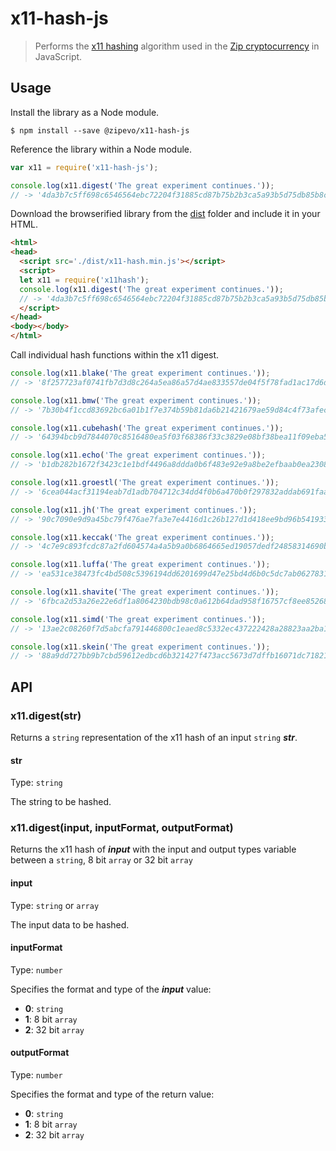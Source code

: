 # x11-hash-js

> Performs the [x11 hashing](https://docs.zip.org/en/latest/introduction/features.html#x11-hash-algorithm) algorithm used in the [Zip cryptocurrency](https://zip.org) in JavaScript.

## Usage

Install the library as a Node module.

```
$ npm install --save @zipevo/x11-hash-js
```

Reference the library within a Node module.

```js
var x11 = require('x11-hash-js');

console.log(x11.digest('The great experiment continues.'));
// -> '4da3b7c5ff698c6546564ebc72204f31885cd87b75b2b3ca5a93b5d75db85b8c'
```

Download the browserified library from the [dist](https://github.com/zippay/x11-hash-js/tree/master/dist) folder and include it in your HTML.

```html
<html>
<head>
  <script src='./dist/x11-hash.min.js'></script>
  <script>
  let x11 = require('x11hash');
  console.log(x11.digest('The great experiment continues.'));
  // -> '4da3b7c5ff698c6546564ebc72204f31885cd87b75b2b3ca5a93b5d75db85b8c'
  </script>
</head>
<body></body>
</html>
```

Call individual hash functions within the x11 digest.

```js
console.log(x11.blake('The great experiment continues.'));
// -> '8f257723af0741fb7d3d8c264a5ea86a57d4ae833557de04f5f78fad1ac17d6dfa1ae4a78a7564c08fc21d5d8cdd2793ca17d5500ecc2b43eb8aaf9c220d7b49'

console.log(x11.bmw('The great experiment continues.'));
// -> '7b30b4f1ccd83692bc6a01b1f7e374b59b81da6b21421679ae59d84c4f73afec5a0857565b6ebc1b9ddf9da5e75bf1ecd0ba6f5a75b7926ba9278385fb83533c'

console.log(x11.cubehash('The great experiment continues.'));
// -> '64394bcb9d7844070c8516480ea5f03f68386f33c3829e08bf38bea11f09eba5806aa7831cfbe8e515678b0cad7d4ac888ea2b9ea8f63f0cc918d5a6a76b7ae9'

console.log(x11.echo('The great experiment continues.'));
// -> 'b1db282b1672f3423c1e1bdf4496a8ddda0b6f483e92e9a8be2efbaab0ea230814f1f1485d919285deac13794dc215000eb39a47ac32bfc07299a0475049be2e'

console.log(x11.groestl('The great experiment continues.'));
// -> '6cea044acf31194eab7d1adb704712c34dd4f0b6a470b0f297832addab691faa459474c651efdbebddb138a2a9adb41705e0fb75741775314ddd8e5449ace986'

console.log(x11.jh('The great experiment continues.'));
// -> '90c7090e9d9a45bc79f476ae7fa3e7e4416d1c26b127d1d418ee9bd96b541933b0f144a0d4c6594944393e39fb6b98ceb54752af55198e00953d638183482521'

console.log(x11.keccak('The great experiment continues.'));
// -> '4c7e9c893fcdc87a2fd604574a4a5b9a0b6864665ed19057dedf24858314690ba45d6bbcfb86cd7182d1677e2d30dad9716ee99eb8ea267c6638f47ef20e0226'

console.log(x11.luffa('The great experiment continues.'));
// -> 'ea531ce38473fc4bd508c5396194dd6201699d47e25bd4d6b0c5dc7ab0627831e01ea027ebe33d80f608f139aa9fd0c6d923f32de9b5d714026300ed1c9a2f48'

console.log(x11.shavite('The great experiment continues.'));
// -> '6fbca2d53a26e22e6df1a8064230bdb98c0a612b64dad958f16757cf8ee8526862a0e4f56be69b98b07f0ea47db7211cf42352443fc806013374e819f26cb923'

console.log(x11.simd('The great experiment continues.'));
// -> '13ae2c08260f7d5abcfa791446800c1eaed8c5332ec437222428a28823aa2ba19a5907a2c860c12c0b894bdf9c0d64f807cb9512f1ed42980d15747ff4a26c1c'

console.log(x11.skein('The great experiment continues.'));
// -> '88a9dd727bb9b7cbd59612edbcd6b321427f473acc5673d7dffb16071dc71821d0cc1b94dccf7e5f71a0a94019a7e764d3315c3f4a40f73aee4ad98c75bcc2f7'

```

## API

### x11.digest(str)

Returns a `string` representation of the x11 hash of an input `string` ***str***.

#### str

Type: `string`

The string to be hashed.

### x11.digest(input, inputFormat, outputFormat)

Returns the x11 hash of ***input*** with the input and output types variable between a `string`, 8 bit `array` or 32 bit `array`

#### input

Type: `string` or `array`

The input data to be hashed.

#### inputFormat

Type: `number`

Specifies the format and type of the ***input*** value:

 - **0**: `string`
 - **1**: 8 bit `array`
 - **2**: 32 bit `array`

#### outputFormat

Type: `number`

Specifies the format and type of the return value:

 - **0**: `string`
 - **1**: 8 bit `array`
 - **2**: 32 bit `array`
